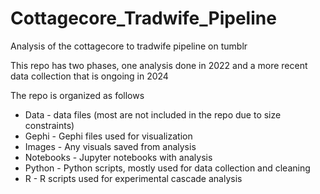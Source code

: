 # Cottagecore_Tradwife_Pipeline
Analysis of the cottagecore to tradwife pipeline on tumblr

This repo has two phases, one analysis done in 2022 and a more recent data collection that is ongoing in 2024

The repo is organized as follows
- Data - data files (most are not included in the repo due to size constraints)
- Gephi - Gephi files used for visualization
- Images - Any visuals saved from analysis
- Notebooks - Jupyter notebooks with analysis
- Python - Python scripts, mostly used for data collection and cleaning
- R - R scripts used for experimental cascade analysis
